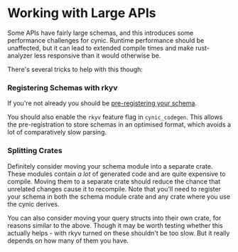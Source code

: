 # Working with Large APIs

Some APIs have fairly large schemas, and this introduces some performance
challenges for cynic.  Runtime performance should be unaffected, but it can
lead to extended compile times and make rust-analyzer less responsive than it
would otherwise be.

There's several tricks to help with this though:

### Registering Schemas with rkyv

If you're not already you should be [pre-registering your schema](./schemas.md).

You should also enable the `rkyv` feature flag in `cynic_codegen`.  This allows
the pre-registration to store schemas in an optimised format, which avoids a
lot of comparatively slow parsing.

### Splitting Crates

Definitely consider moving your schema module into a separate crate.  These
modules contain _a lot_ of generated code and are quite expensive to compile.
Moving them to a separate crate should reduce the chance that unrelated changes
cause it to recompile.  Note that you'll need to register your schema in both
the schema module crate and any crate where you use the cynic derives.

You can also consider moving your query structs into their own crate, for
reasons similar to the above.  Though it may be worth testing whether this
actually helps - with rkyv turned on these shouldn't be too slow.  But it
really depends on how many of them you have.